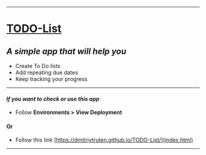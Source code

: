 ***
# [TODO-List](index.html)
## _A simple app that will help you_
* Create To Do lists
* Add repeating due dates
* Keep tracking your progress
***
#### _If you want to check or use this app_
* Follow __Environments > View Deployment__  
#### Or
* Follow this link [https://dmitriytruten.github.io/TODO-List/](index.html)
***